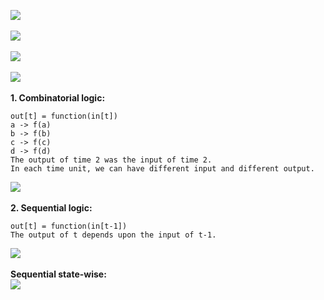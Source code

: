 ![](http://geekresearchlab.net/coursera/n2t/n2t-time.jpg)
<br><br>
![](http://geekresearchlab.net/coursera/n2t/n2t-clock.jpg)
<br><br>
![](http://geekresearchlab.net/coursera/n2t/n2t-clock-2.jpg)
<br><br>
![](http://geekresearchlab.net/coursera/n2t/n2t-question.jpg)
<br><br>
<b>1. Combinatorial logic:</b>
```
out[t] = function(in[t])
a -> f(a)
b -> f(b)
c -> f(c)
d -> f(d)
The output of time 2 was the input of time 2.
In each time unit, we can have different input and different output.
```
![](http://geekresearchlab.net/coursera/n2t/n2t-combinatorial.jpg)
<br><br>
<b>2. Sequential logic:</b>
```
out[t] = function(in[t-1])
The output of t depends upon the input of t-1.
```
![](http://geekresearchlab.net/coursera/n2t/n2t-sequential.jpg)
<br><br>
<b>Sequential state-wise:</b> <br>
![](http://geekresearchlab.net/coursera/n2t/n2t-sequential_state.jpg)
